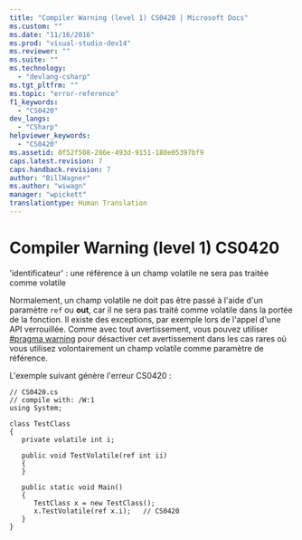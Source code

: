 ```yaml
---
title: "Compiler Warning (level 1) CS0420 | Microsoft Docs"
ms.custom: ""
ms.date: "11/16/2016"
ms.prod: "visual-studio-dev14"
ms.reviewer: ""
ms.suite: ""
ms.technology: 
  - "devlang-csharp"
ms.tgt_pltfrm: ""
ms.topic: "error-reference"
f1_keywords: 
  - "CS0420"
dev_langs: 
  - "CSharp"
helpviewer_keywords: 
  - "CS0420"
ms.assetid: 0f52f508-286e-493d-9151-180e05397bf9
caps.latest.revision: 7
caps.handback.revision: 7
author: "BillWagner"
ms.author: "wiwagn"
manager: "wpickett"
translationtype: Human Translation
---
```

# Compiler Warning (level 1) CS0420
'identificateur' : une référence à un champ volatile ne sera pas traitée comme volatile  
  
 Normalement, un champ volatile ne doit pas être passé à l'aide d'un paramètre `ref` ou **out**, car il ne sera pas traité comme volatile dans la portée de la fonction.  Il existe des exceptions, par exemple lors de l'appel d'une API verrouillée.  Comme avec tout avertissement, vous pouvez utiliser [\#pragma warning](../../../csharp/language-reference/preprocessor-directives/preprocessor-pragma-warning.md) pour désactiver cet avertissement dans les cas rares où vous utilisez volontairement un champ volatile comme paramètre de référence.  
  
 L'exemple suivant génère l'erreur CS0420 :  
  
```  
// CS0420.cs  
// compile with: /W:1  
using System;  
  
class TestClass  
{  
   private volatile int i;  
  
   public void TestVolatile(ref int ii)  
   {  
   }  
  
   public static void Main()  
   {  
      TestClass x = new TestClass();  
      x.TestVolatile(ref x.i);   // CS0420   
   }  
}  
```